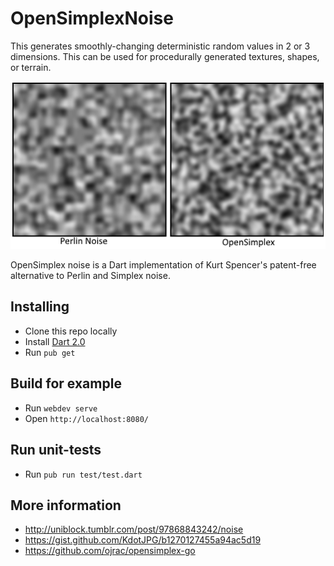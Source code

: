 # OpenSimplexNoise

This generates smoothly-changing deterministic random values in
2 or 3 dimensions. This can be used for procedurally generated textures,
shapes, or terrain.

![noise comparisons](noise.png)

OpenSimplex noise is a Dart implementation of Kurt Spencer's patent-free
alternative to Perlin and Simplex noise.

## Installing

- Clone this repo locally
- Install [Dart 2.0](https://webdev.dartlang.org/)
- Run `pub get`

## Build for example

- Run `webdev serve`
- Open `http://localhost:8080/`

## Run unit-tests

- Run `pub run test/test.dart`

## More information

- http://uniblock.tumblr.com/post/97868843242/noise
- https://gist.github.com/KdotJPG/b1270127455a94ac5d19
- https://github.com/ojrac/opensimplex-go
